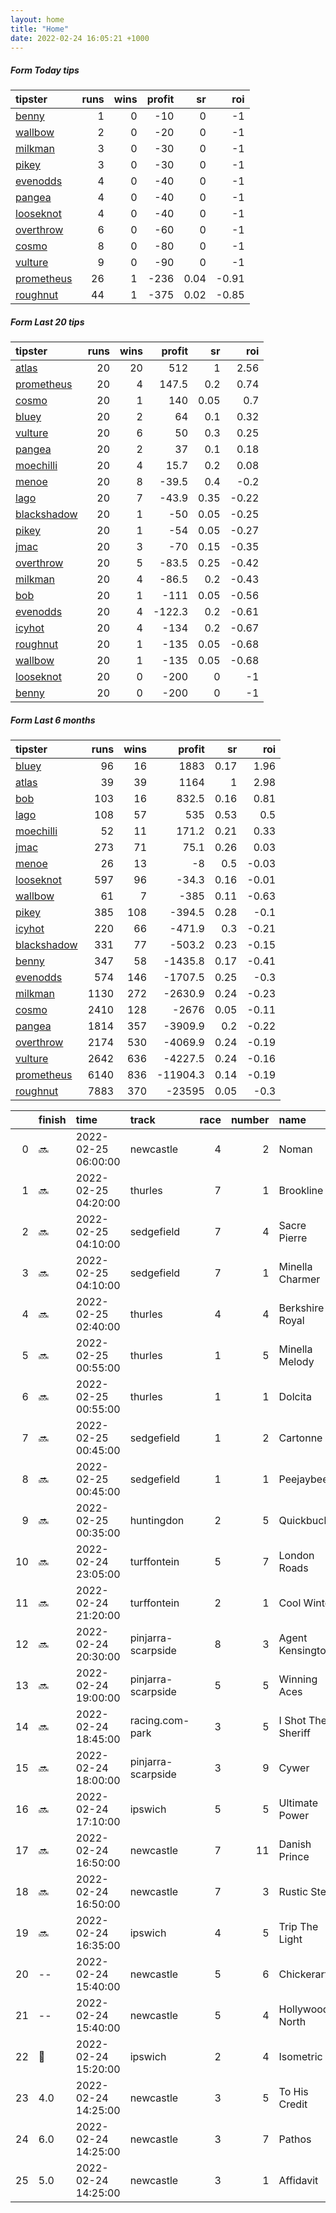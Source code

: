 ```yaml
---   
layout: home  
title: "Home"   
date: 2022-02-24 16:05:21 +1000  
---   
```



##### Form Today tips   

| tipster                                                       |   runs |   wins |   profit |   sr |   roi |
|:--------------------------------------------------------------|-------:|-------:|---------:|-----:|------:|
| [benny](https://mrwayneo.github.io/tips/benny.html)           |      1 |      0 |      -10 | 0    | -1    |
| [wallbow](https://mrwayneo.github.io/tips/wallbow.html)       |      2 |      0 |      -20 | 0    | -1    |
| [milkman](https://mrwayneo.github.io/tips/milkman.html)       |      3 |      0 |      -30 | 0    | -1    |
| [pikey](https://mrwayneo.github.io/tips/pikey.html)           |      3 |      0 |      -30 | 0    | -1    |
| [evenodds](https://mrwayneo.github.io/tips/evenodds.html)     |      4 |      0 |      -40 | 0    | -1    |
| [pangea](https://mrwayneo.github.io/tips/pangea.html)         |      4 |      0 |      -40 | 0    | -1    |
| [looseknot](https://mrwayneo.github.io/tips/looseknot.html)   |      4 |      0 |      -40 | 0    | -1    |
| [overthrow](https://mrwayneo.github.io/tips/overthrow.html)   |      6 |      0 |      -60 | 0    | -1    |
| [cosmo](https://mrwayneo.github.io/tips/cosmo.html)           |      8 |      0 |      -80 | 0    | -1    |
| [vulture](https://mrwayneo.github.io/tips/vulture.html)       |      9 |      0 |      -90 | 0    | -1    |
| [prometheus](https://mrwayneo.github.io/tips/prometheus.html) |     26 |      1 |     -236 | 0.04 | -0.91 |
| [roughnut](https://mrwayneo.github.io/tips/roughnut.html)     |     44 |      1 |     -375 | 0.02 | -0.85 |

##### Form Last 20 tips   

| tipster                                                         |   runs |   wins |   profit |   sr |   roi |
|:----------------------------------------------------------------|-------:|-------:|---------:|-----:|------:|
| [atlas](https://mrwayneo.github.io/tips/atlas.html)             |     20 |     20 |    512   | 1    |  2.56 |
| [prometheus](https://mrwayneo.github.io/tips/prometheus.html)   |     20 |      4 |    147.5 | 0.2  |  0.74 |
| [cosmo](https://mrwayneo.github.io/tips/cosmo.html)             |     20 |      1 |    140   | 0.05 |  0.7  |
| [bluey](https://mrwayneo.github.io/tips/bluey.html)             |     20 |      2 |     64   | 0.1  |  0.32 |
| [vulture](https://mrwayneo.github.io/tips/vulture.html)         |     20 |      6 |     50   | 0.3  |  0.25 |
| [pangea](https://mrwayneo.github.io/tips/pangea.html)           |     20 |      2 |     37   | 0.1  |  0.18 |
| [moechilli](https://mrwayneo.github.io/tips/moechilli.html)     |     20 |      4 |     15.7 | 0.2  |  0.08 |
| [menoe](https://mrwayneo.github.io/tips/menoe.html)             |     20 |      8 |    -39.5 | 0.4  | -0.2  |
| [lago](https://mrwayneo.github.io/tips/lago.html)               |     20 |      7 |    -43.9 | 0.35 | -0.22 |
| [blackshadow](https://mrwayneo.github.io/tips/blackshadow.html) |     20 |      1 |    -50   | 0.05 | -0.25 |
| [pikey](https://mrwayneo.github.io/tips/pikey.html)             |     20 |      1 |    -54   | 0.05 | -0.27 |
| [jmac](https://mrwayneo.github.io/tips/jmac.html)               |     20 |      3 |    -70   | 0.15 | -0.35 |
| [overthrow](https://mrwayneo.github.io/tips/overthrow.html)     |     20 |      5 |    -83.5 | 0.25 | -0.42 |
| [milkman](https://mrwayneo.github.io/tips/milkman.html)         |     20 |      4 |    -86.5 | 0.2  | -0.43 |
| [bob](https://mrwayneo.github.io/tips/bob.html)                 |     20 |      1 |   -111   | 0.05 | -0.56 |
| [evenodds](https://mrwayneo.github.io/tips/evenodds.html)       |     20 |      4 |   -122.3 | 0.2  | -0.61 |
| [icyhot](https://mrwayneo.github.io/tips/icyhot.html)           |     20 |      4 |   -134   | 0.2  | -0.67 |
| [roughnut](https://mrwayneo.github.io/tips/roughnut.html)       |     20 |      1 |   -135   | 0.05 | -0.68 |
| [wallbow](https://mrwayneo.github.io/tips/wallbow.html)         |     20 |      1 |   -135   | 0.05 | -0.68 |
| [looseknot](https://mrwayneo.github.io/tips/looseknot.html)     |     20 |      0 |   -200   | 0    | -1    |
| [benny](https://mrwayneo.github.io/tips/benny.html)             |     20 |      0 |   -200   | 0    | -1    |

##### Form Last 6 months   

| tipster                                                         |   runs |   wins |   profit |   sr |   roi |
|:----------------------------------------------------------------|-------:|-------:|---------:|-----:|------:|
| [bluey](https://mrwayneo.github.io/tips/bluey.html)             |     96 |     16 |   1883   | 0.17 |  1.96 |
| [atlas](https://mrwayneo.github.io/tips/atlas.html)             |     39 |     39 |   1164   | 1    |  2.98 |
| [bob](https://mrwayneo.github.io/tips/bob.html)                 |    103 |     16 |    832.5 | 0.16 |  0.81 |
| [lago](https://mrwayneo.github.io/tips/lago.html)               |    108 |     57 |    535   | 0.53 |  0.5  |
| [moechilli](https://mrwayneo.github.io/tips/moechilli.html)     |     52 |     11 |    171.2 | 0.21 |  0.33 |
| [jmac](https://mrwayneo.github.io/tips/jmac.html)               |    273 |     71 |     75.1 | 0.26 |  0.03 |
| [menoe](https://mrwayneo.github.io/tips/menoe.html)             |     26 |     13 |     -8   | 0.5  | -0.03 |
| [looseknot](https://mrwayneo.github.io/tips/looseknot.html)     |    597 |     96 |    -34.3 | 0.16 | -0.01 |
| [wallbow](https://mrwayneo.github.io/tips/wallbow.html)         |     61 |      7 |   -385   | 0.11 | -0.63 |
| [pikey](https://mrwayneo.github.io/tips/pikey.html)             |    385 |    108 |   -394.5 | 0.28 | -0.1  |
| [icyhot](https://mrwayneo.github.io/tips/icyhot.html)           |    220 |     66 |   -471.9 | 0.3  | -0.21 |
| [blackshadow](https://mrwayneo.github.io/tips/blackshadow.html) |    331 |     77 |   -503.2 | 0.23 | -0.15 |
| [benny](https://mrwayneo.github.io/tips/benny.html)             |    347 |     58 |  -1435.8 | 0.17 | -0.41 |
| [evenodds](https://mrwayneo.github.io/tips/evenodds.html)       |    574 |    146 |  -1707.5 | 0.25 | -0.3  |
| [milkman](https://mrwayneo.github.io/tips/milkman.html)         |   1130 |    272 |  -2630.9 | 0.24 | -0.23 |
| [cosmo](https://mrwayneo.github.io/tips/cosmo.html)             |   2410 |    128 |  -2676   | 0.05 | -0.11 |
| [pangea](https://mrwayneo.github.io/tips/pangea.html)           |   1814 |    357 |  -3909.9 | 0.2  | -0.22 |
| [overthrow](https://mrwayneo.github.io/tips/overthrow.html)     |   2174 |    530 |  -4069.9 | 0.24 | -0.19 |
| [vulture](https://mrwayneo.github.io/tips/vulture.html)         |   2642 |    636 |  -4227.5 | 0.24 | -0.16 |
| [prometheus](https://mrwayneo.github.io/tips/prometheus.html)   |   6140 |    836 | -11904.3 | 0.14 | -0.19 |
| [roughnut](https://mrwayneo.github.io/tips/roughnut.html)       |   7883 |    370 | -23595   | 0.05 | -0.3  |

|    | finish            | time                | track              |   race |   number | name               |   odds | tipster            |
|---:|:------------------|:--------------------|:-------------------|-------:|---------:|:-------------------|-------:|:-------------------|
|  0 | :soon:            | 2022-02-25 06:00:00 | newcastle          |      4 |        2 | Noman              |   4    | milkman            |
|  1 | :soon:            | 2022-02-25 04:20:00 | thurles            |      7 |        1 | Brookline          |   2.5  | evenodds,overthrow |
|  2 | :soon:            | 2022-02-25 04:10:00 | sedgefield         |      7 |        4 | Sacre Pierre       |   3.9  | overthrow          |
|  3 | :soon:            | 2022-02-25 04:10:00 | sedgefield         |      7 |        1 | Minella Charmer    |   2.7  | vulture            |
|  4 | :soon:            | 2022-02-25 02:40:00 | thurles            |      4 |        4 | Berkshire Royal    |   3    | evenodds,overthrow |
|  5 | :soon:            | 2022-02-25 00:55:00 | thurles            |      1 |        5 | Minella Melody     |   2.9  | pangea             |
|  6 | :soon:            | 2022-02-25 00:55:00 | thurles            |      1 |        1 | Dolcita            |   2.5  | evenodds,overthrow |
|  7 | :soon:            | 2022-02-25 00:45:00 | sedgefield         |      1 |        2 | Cartonne           |   3.7  | overthrow          |
|  8 | :soon:            | 2022-02-25 00:45:00 | sedgefield         |      1 |        1 | Peejaybee          |   1.4  | milkman            |
|  9 | :soon:            | 2022-02-25 00:35:00 | huntingdon         |      2 |        5 | Quickbuck          |   3    | evenodds,overthrow |
| 10 | :soon:            | 2022-02-24 23:05:00 | turffontein        |      5 |        7 | London Roads       |   0    | vulture            |
| 11 | :soon:            | 2022-02-24 21:20:00 | turffontein        |      2 |        1 | Cool Winter        |   0    | vulture            |
| 12 | :soon:            | 2022-02-24 20:30:00 | pinjarra-scarpside |      8 |        3 | Agent Kensington   |   5    | pangea             |
| 13 | :soon:            | 2022-02-24 19:00:00 | pinjarra-scarpside |      5 |        5 | Winning Aces       |   5    | looseknot          |
| 14 | :soon:            | 2022-02-24 18:45:00 | racing.com-park    |      3 |        5 | I Shot The Sheriff |  34    | pangea             |
| 15 | :soon:            | 2022-02-24 18:00:00 | pinjarra-scarpside |      3 |        9 | Cywer              |   2.15 | vulture            |
| 16 | :soon:            | 2022-02-24 17:10:00 | ipswich            |      5 |        5 | Ultimate Power     |  15    | vulture            |
| 17 | :soon:            | 2022-02-24 16:50:00 | newcastle          |      7 |       11 | Danish Prince      |  41    | pikey              |
| 18 | :soon:            | 2022-02-24 16:50:00 | newcastle          |      7 |        3 | Rustic Steel       |   2.25 | milkman            |
| 19 | :soon:            | 2022-02-24 16:35:00 | ipswich            |      4 |        5 | Trip The Light     |   6    | benny,pangea       |
| 20 | --                | 2022-02-24 15:40:00 | newcastle          |      5 |        6 | Chickerartie       |  61    | pikey              |
| 21 | --                | 2022-02-24 15:40:00 | newcastle          |      5 |        4 | Hollywood North    |   4.6  | wallbow            |
| 22 | :2nd_place_medal: | 2022-02-24 15:20:00 | ipswich            |      2 |        4 | Isometric          |   3.5  | looseknot          |
| 23 | 4.0               | 2022-02-24 14:25:00 | newcastle          |      3 |        5 | To His Credit      |   4.4  | looseknot          |
| 24 | 6.0               | 2022-02-24 14:25:00 | newcastle          |      3 |        7 | Pathos             |  15    | pikey              |
| 25 | 5.0               | 2022-02-24 14:25:00 | newcastle          |      3 |        1 | Affidavit          |   7.5  | looseknot          |